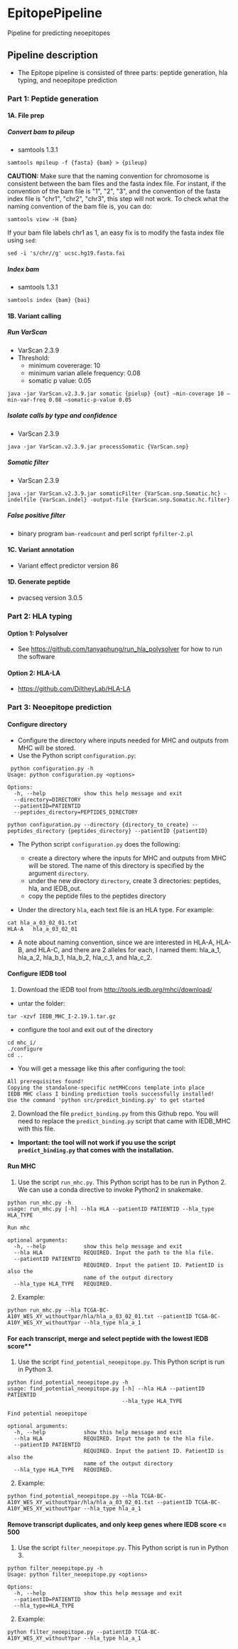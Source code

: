 # EpitopePipeline
Pipeline for predicting neoepitopes

## Pipeline description
* The Epitope pipeline is consisted of three parts: peptide generation, hla typing, and neoepitope prediction
### Part 1: Peptide generation

#### 1A. File prep
##### Convert bam to pileup
* samtools 1.3.1

```
samtools mpileup -f {fasta} {bam} > {pileup}
```
**CAUTION:** Make sure that the naming convention for chromosome is consistent between the bam files and the fasta index file. For instant, if the convention of the bam file is "1", "2", "3", and the convention of the fasta index file is "chr1", "chr2", "chr3", this step will not work. 
To check what the naming convention of the bam file is, you can do:
```
samtools view -H {bam}
```
If your bam file labels chr1 as 1, an easy fix is to modify the fasta index file using `sed`:

```
sed -i 's/chr//g' ucsc.hg19.fasta.fai
```

##### Index bam
* samtools 1.3.1

```
samtools index {bam} {bai}
```

#### 1B. Variant calling
##### Run VarScan
* VarScan 2.3.9
* Threshold:
  - minimum covererage: 10
  - minimum varian allele frequency: 0.08
  - somatic p value: 0.05
```
java -jar VarScan.v2.3.9.jar somatic {pielup} {out} –min-coverage 10 –min-var-freq 0.08 –somatic-p-value 0.05
```

##### Isolate calls by type and confidence
* VarScan 2.3.9

```
java -jar VarScan.v2.3.9.jar processSomatic {VarScan.snp}
```

##### Somatic filter
* VarScan 2.3.9

```
java -jar VarScan.v2.3.9.jar somaticFilter {VarScan.snp.Somatic.hc} -indelfile {VarScan.indel} -output-file {VarScan.snp.Somatic.hc.filter}
```

##### False positive filter
* binary program `bam-readcount` and perl script `fpfilter-2.pl`

#### 1C. Variant annotation
* Variant effect predictor version 86

#### 1D. Generate peptide
* pvacseq version 3.0.5

### Part 2: HLA typing
#### Option 1: Polysolver
- See https://github.com/tanyaphung/run_hla_polysolver for how to run the software

#### Option 2: HLA-LA
- https://github.com/DiltheyLab/HLA-LA

### Part 3: Neoepitope prediction
#### Configure directory
- Configure the directory where inputs needed for MHC and outputs from MHC will be stored.
- Use the Python script `configuration.py`:
```
 python configuration.py -h
Usage: python configuration.py <options>

Options:
  -h, --help            show this help message and exit
  --directory=DIRECTORY
  --patientID=PATIENTID
  --peptides_directory=PEPTIDES_DIRECTORY
```

```
python configuration.py --directory {directory_to_create} --peptides_directory {peptides_directory} --patientID {patientID}
```
- The Python script `configuration.py` does the following:
  + create a directory where the inputs for MHC and outputs from MHC will be stored. The name of this directory is specified by the argument `directory`.
  + under the new directory `directory`, create 3 directories: peptides, hla, and IEDB_out. 
  + copy the peptide files to the peptides directory

- Under the directory `hla`, each text file is an HLA type. For example:
```
cat hla_a_03_02_01.txt
HLA-A   hla_a_03_02_01
```

- A note about naming convention, since we are interested in HLA-A, HLA-B, and HLA-C, and there are 2 alleles for each, I named them: hla_a_1, hla_a_2, hla_b_1, hla_b_2, hla_c_1, and hla_c_2. 

#### Configure IEDB tool
1. Download the IEDB tool from http://tools.iedb.org/mhci/download/
 - untar the folder:
 ```
 tar -xzvf IEDB_MHC_I-2.19.1.tar.gz
 ```
 - configure the tool and exit out of the directory 
 ```
 cd mhc_i/
 ./configure
 cd ..
 ```
 
 - You will get a message like this after configuring the tool:
 ```
 All prerequisites found!
Copying the standalone-specific netMHCcons template into place
IEDB MHC class I binding prediction tools successfully installed!
Use the command 'python src/predict_binding.py' to get started
 ```
 
2. Download the file `predict_binding.py` from this Github repo. You will need to replace the `predict_binding.py` script that came with IEDB_MHC with this file.  
- **Important: the tool will not work if you use the script `predict_binding.py` that comes with the installation.**

#### Run MHC
1. Use the script `run_mhc.py`. This Python script has to be run in Python 2. We can use a conda directive to invoke Python2 in snakemake.

```
python run_mhc.py -h
usage: run_mhc.py [-h] --hla HLA --patientID PATIENTID --hla_type HLA_TYPE

Run mhc

optional arguments:
  -h, --help            show this help message and exit
  --hla HLA             REQUIRED. Input the path to the hla file.
  --patientID PATIENTID
                        REQUIRED. Input the patient ID. PatientID is also the
                        name of the output directory
  --hla_type HLA_TYPE   REQUIRED.
```

2. Example:
```
python run_mhc.py --hla TCGA-BC-A10Y_WES_XY_withoutYpar/hla/hla_a_03_02_01.txt --patientID TCGA-BC-A10Y_WES_XY_withoutYpar --hla_type hla_a_1
```

#### For each transcript, merge and select peptide with the lowest IEDB score**
1. Use the script `find_potential_neoepitope.py`. This Python script is run in Python 3.
```
python find_potential_neoepitope.py -h
usage: find_potential_neoepitope.py [-h] --hla HLA --patientID PATIENTID
                                    --hla_type HLA_TYPE

Find potential neoepitope

optional arguments:
  -h, --help            show this help message and exit
  --hla HLA             REQUIRED. Input the path to the hla file.
  --patientID PATIENTID
                        REQUIRED. Input the patient ID. PatientID is also the
                        name of the output directory
  --hla_type HLA_TYPE   REQUIRED.
```

2. Example:
```
python find_potential_neoepitope.py --hla TCGA-BC-A10Y_WES_XY_withoutYpar/hla/hla_a_03_02_01.txt --patientID TCGA-BC-A10Y_WES_XY_withoutYpar --hla_type hla_a_1
```

#### Remove transcript duplicates, and only keep genes where IEDB score <= 500
1. Use the script `filter_neoepitope.py`. This Python script is run in Python 3. 
```
python filter_neoepitope.py -h
Usage: python filter_neoepitope.py <options>

Options:
  -h, --help            show this help message and exit
  --patientID=PATIENTID
  --hla_type=HLA_TYPE
```

2. Example:
```
python filter_neoepitope.py --patientID TCGA-BC-A10Y_WES_XY_withoutYpar --hla_type hla_a_1
```

